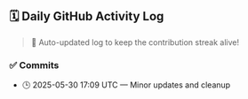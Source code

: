 ## 🗓️ Daily GitHub Activity Log

> 🤖 Auto-updated log to keep the contribution streak alive!

### ✅ Commits

- 🕒 2025-05-30 17:09 UTC — Minor updates and cleanup

